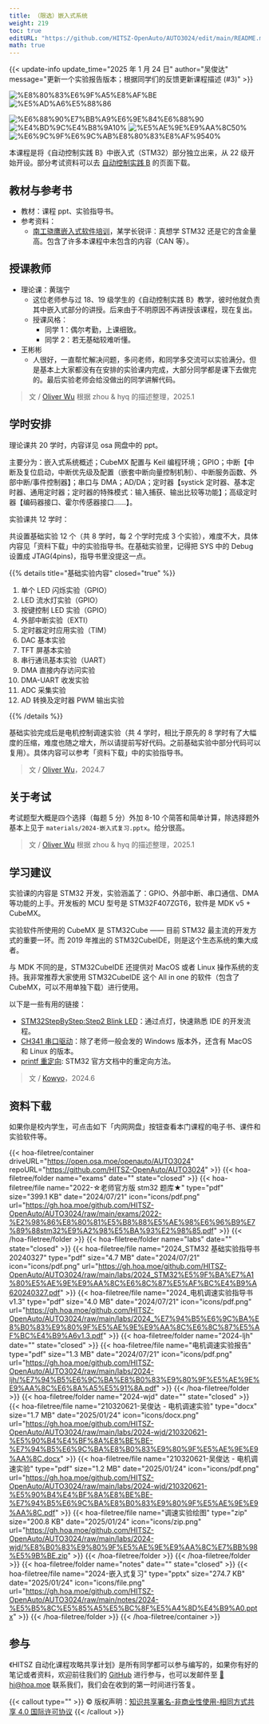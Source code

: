 ```yaml
---
title: （限选）嵌入式系统
weight: 219
toc: true
editURL: "https://github.com/HITSZ-OpenAuto/AUTO3024/edit/main/README.md"
math: true
---
```


{{< update-info update_time="2025 年 1 月 24 日" author="吴俊达" message="更新一个实验报告版本；根据同学们的反馈更新课程描述 (#3)" >}}



<div class="img-div hx-mt-4 hx-flex-row hx-justify-start hx-items-center">

![%E8%80%83%E6%9F%A5%E8%AF%BE](https://img.shields.io/badge/%E8%80%83%E6%9F%A5%E8%AF%BE-green)
![%E5%AD%A6%E5%88%86](https://img.shields.io/badge/%E5%AD%A6%E5%88%86-2-moccasin)

![%E6%88%90%E7%BB%A9%E6%9E%84%E6%88%90](https://img.shields.io/badge/%E6%88%90%E7%BB%A9%E6%9E%84%E6%88%90-gold)
![%E4%BD%9C%E4%B8%9A10%](https://img.shields.io/badge/%E4%BD%9C%E4%B8%9A-10%25-wheat)
![%E5%AE%9E%E9%AA%8C50%](https://img.shields.io/badge/%E5%AE%9E%E9%AA%8C-50%25-wheat)
![%E6%9C%9F%E6%9C%AB%E8%80%83%E8%AF%9540%](https://img.shields.io/badge/%E6%9C%9F%E6%9C%AB%E8%80%83%E8%AF%95-40%25-wheat)

</div>

本课程是将《自动控制实践 B》中嵌入式（STM32）部分独立出来，从 22 级开始开设。部分考试资料可以去 [自动控制实践 B](https://hoa.moe/docs/junior-spring/auto3002b/) 的页面下载。

## 教材与参考书

- 教材：课程 ppt、实验指导书。
- 参考资料：
  - [南工骁鹰嵌入式软件培训](https://www.bilibili.com/video/BV1VT411N7dK)，某学长锐评：真想学 STM32 还是它的含金量高。包含了许多本课程中未包含的内容（CAN 等）。


## 授课教师

- 理论课：黄瑞宁
  - 这位老师参与过 18、19 级学生的《自动控制实践 B》教学，彼时他就负责其中嵌入式部分的讲授。后来由于不明原因不再讲授该课程，现在复出。
  - 授课风格：
    - 同学 1：偶尔考勤，上课细致。
    - 同学 2：若无基础较难听懂。
- 王彬彬
  - 人很好，一直帮忙解决问题，多问老师，和同学多交流可以实验满分。但是基本上大家都没有在安排的实验课内完成，大部分同学都是课下去做完的。最后实验老师会给没做出的同学讲解代码。

> 文 / [Oliver Wu](https://github.com/oliverwu515) 根据 zhou & hyq 的描述整理，2025.1

## 学时安排

理论课共 20 学时，内容详见 osa 网盘中的 ppt。

主要分为：嵌入式系统概述；CubeMX 配置与 Keil 编程环境；GPIO；中断【中断及复位启动，中断优先级及配置（嵌套中断向量控制机制）、中断服务函数、外部中断/事件控制器】；串口与 DMA；AD/DA；定时器【systick 定时器、基本定时器、通用定时器；定时器的特殊模式：输入捕获、输出比较等功能】；高级定时器【编码器接口、霍尔传感器接口……】。

实验课共 12 学时：

共设置基础实验 12 个（共 8 学时，每 2 个学时完成 3 个实验），难度不大，具体内容见「资料下载」中的实验指导书。在基础实验里，记得把 SYS 中的 Debug 设置成 JTAG(4pins)，指导书里没提这一点。

{{% details title="基础实验内容" closed="true" %}}

1. 单个 LED 闪烁实验（GPIO）
2. LED 流水灯实验（GPIO）
3. 按键控制 LED 实验（GPIO）
4. 外部中断实验（EXTI）
5. 定时器定时应用实验（TIM）
6. DAC 基本实验
7. TFT 屏基本实验
8. 串行通讯基本实验（UART）
9. DMA 直接内存访问实验 
10. DMA-UART 收发实验 
11. ADC 采集实验
12. AD 转换及定时器 PWM 输出实验

{{% /details %}}

基础实验完成后是电机控制调速实验（共 4 学时，相比于原先的 8 学时有了大幅度的压缩，难度也随之增大，所以请提前写好代码。之前基础实验中部分代码可以复用）。具体内容可以参考「资料下载」中的实验指导书。

> 文 / [Oliver Wu](https://github.com/oliverwu515)，2024.7

## 关于考试

考试题型大概是四个选择（每题 5 分）外加 8-10 个简答和简单计算，除选择题外基本上见于 `materials/2024-嵌入式复习.pptx`。给分很高。

> 文 / [Oliver Wu](https://github.com/oliverwu515) 根据 zhou & hyq 的描述整理，2025.1

## 学习建议

实验课的内容是 STM32 开发，实验涵盖了：GPIO、外部中断、串口通信、DMA 等功能的上手。开发板的 MCU 型号是 STM32F407ZGT6，软件是 MDK v5 + CubeMX。

实验软件所使用的 CubeMX 是 STM32Cube —— 目前 STM32 最主流的开发方式的重要一环。而 2019 年推出的 STM32CubeIDE，则是这个生态系统的集大成者。

与 MDK 不同的是，STM32CubeIDE 还提供对 MacOS 或者 Linux 操作系统的支持。我非常推荐大家使用 STM32CubeIDE 这个 All in one 的软件（包含了 CubeMX，可以不用单独下载）进行使用。

以下是一些有用的链接：

- [STM32StepByStep:Step2 Blink LED](https://wiki.stmicroelectronics.cn/stm32mcu/wiki/STM32StepByStep:Step2_Blink_LED)：通过点灯，快速熟悉 IDE 的开发流程。
- [CH341 串口驱动](https://www.wch-ic.com/downloads/CH341SER_EXE.html)：除了老师一般会发的 Windows 版本外，还含有 MacOS 和 Linux 的版本。
- [printf 重定向](https://github.com/STMicroelectronics/STM32CubeH7/blob/master/Projects/STM32H743I-EVAL/Examples/UART/UART_Printf/Src/main.c): STM32 官方文档中的重定向方法。

> 文 / [Kowyo](https://github.com/kowyo)，2024.6

## 资料下载

如果你是校内学生，可点击如下「内网网盘」按钮查看本门课程的电子书、课件和实验软件等。

{{< hoa-filetree/container driveURL="https://open.osa.moe/openauto/AUTO3024" repoURL="https://github.com/HITSZ-OpenAuto/AUTO3024" >}}
  {{< hoa-filetree/folder name="exams" date="" state="closed" >}}
    {{< hoa-filetree/file name="2022-☆老师官方版 stm32 题库★" type="pdf" size="399.1 KB" date="2024/07/21" icon="icons/pdf.png" url="https://gh.hoa.moe/github.com/HITSZ-OpenAuto/AUTO3024/raw/main/exams/2022-%E2%98%86%E8%80%81%E5%B8%88%E5%AE%98%E6%96%B9%E7%89%88stm32%E9%A2%98%E5%BA%93%E2%98%85.pdf" >}}
  {{< /hoa-filetree/folder >}}
  {{< hoa-filetree/folder name="labs" date="" state="closed" >}}
    {{< hoa-filetree/file name="2024_STM32 基础实验指导书 20240327" type="pdf" size="4.7 MB" date="2024/07/21" icon="icons/pdf.png" url="https://gh.hoa.moe/github.com/HITSZ-OpenAuto/AUTO3024/raw/main/labs/2024_STM32%E5%9F%BA%E7%A1%80%E5%AE%9E%E9%AA%8C%E6%8C%87%E5%AF%BC%E4%B9%A620240327.pdf" >}}
    {{< hoa-filetree/file name="2024_电机调速实验指导书 v1.3" type="pdf" size="4.0 MB" date="2024/07/21" icon="icons/pdf.png" url="https://gh.hoa.moe/github.com/HITSZ-OpenAuto/AUTO3024/raw/main/labs/2024_%E7%94%B5%E6%9C%BA%E8%B0%83%E9%80%9F%E5%AE%9E%E9%AA%8C%E6%8C%87%E5%AF%BC%E4%B9%A6v1.3.pdf" >}}
  {{< hoa-filetree/folder name="2024-ljh" date="" state="closed" >}}
    {{< hoa-filetree/file name="电机调速实验报告" type="pdf" size="1.3 MB" date="2024/07/21" icon="icons/pdf.png" url="https://gh.hoa.moe/github.com/HITSZ-OpenAuto/AUTO3024/raw/main/labs/2024-ljh/%E7%94%B5%E6%9C%BA%E8%B0%83%E9%80%9F%E5%AE%9E%E9%AA%8C%E6%8A%A5%E5%91%8A.pdf" >}}
  {{< /hoa-filetree/folder >}}
  {{< hoa-filetree/folder name="2024-wjd" date="" state="closed" >}}
    {{< hoa-filetree/file name="210320621-吴俊达 - 电机调速实验" type="docx" size="1.7 MB" date="2025/01/24" icon="icons/docx.png" url="https://gh.hoa.moe/github.com/HITSZ-OpenAuto/AUTO3024/raw/main/labs/2024-wjd/210320621-%E5%90%B4%E4%BF%8A%E8%BE%BE-%E7%94%B5%E6%9C%BA%E8%B0%83%E9%80%9F%E5%AE%9E%E9%AA%8C.docx" >}}
    {{< hoa-filetree/file name="210320621-吴俊达 - 电机调速实验" type="pdf" size="1.2 MB" date="2025/01/24" icon="icons/pdf.png" url="https://gh.hoa.moe/github.com/HITSZ-OpenAuto/AUTO3024/raw/main/labs/2024-wjd/210320621-%E5%90%B4%E4%BF%8A%E8%BE%BE-%E7%94%B5%E6%9C%BA%E8%B0%83%E9%80%9F%E5%AE%9E%E9%AA%8C.pdf" >}}
    {{< hoa-filetree/file name="调速实验绘图" type="zip" size="200.8 KB" date="2025/01/24" icon="icons/zip.png" url="https://gh.hoa.moe/github.com/HITSZ-OpenAuto/AUTO3024/raw/main/labs/2024-wjd/%E8%B0%83%E9%80%9F%E5%AE%9E%E9%AA%8C%E7%BB%98%E5%9B%BE.zip" >}}
  {{< /hoa-filetree/folder >}}
  {{< /hoa-filetree/folder >}}
  {{< hoa-filetree/folder name="notes" date="" state="closed" >}}
    {{< hoa-filetree/file name="2024-嵌入式复习" type="pptx" size="274.7 KB" date="2025/01/24" icon="icons/file.png" url="https://gh.hoa.moe/github.com/HITSZ-OpenAuto/AUTO3024/raw/main/notes/2024-%E5%B5%8C%E5%85%A5%E5%BC%8F%E5%A4%8D%E4%B9%A0.pptx" >}}
  {{< /hoa-filetree/folder >}}
{{< /hoa-filetree/container >}}

## 参与

《HITSZ 自动化课程攻略共享计划》是所有同学都可以参与编写的，如果你有好的笔记或者资料，欢迎前往我们的 [GitHub](https://github.com/HITSZ-OpenAuto) 进行参与，也可以发邮件至 [📮hi@hoa.moe](mailto:hi@hoa.moe) 联系我们，我们会在收到的第一时间进行答复。

{{< callout type="" >}}
  © 版权声明：[知识共享署名-非商业性使用-相同方式共享 4.0 国际许可协议](https://creativecommons.org/licenses/by-nc-sa/4.0/)
{{< /callout >}}

